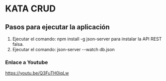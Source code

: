 # KATA CRUD
## Pasos para ejecutar la aplicación
1. Ejecutar el comando: npm install -g json-server para instalar la API REST falsa.
1. Ejecutar el comando: json-server --watch db.json

### Enlace a Youtube
https://youtu.be/Q3FuTH0iqLw
